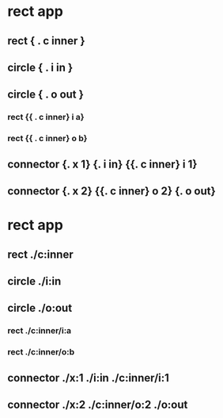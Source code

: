 # rect app
## rect { . c inner }
## circle { . i in }
## circle { . o out }
### rect {{ . c inner} i a}
### rect {{ . c inner} o b}
## connector {. x 1} {. i in} {{. c inner} i 1}
## connector {. x 2} {{. c inner} o 2} {. o out}

# rect app
## rect ./c:inner
## circle ./i:in
## circle ./o:out
### rect ./c:inner/i:a
### rect ./c:inner/o:b
## connector ./x:1 ./i:in ./c:inner/i:1
## connector ./x:2 ./c:inner/o:2 ./o:out

